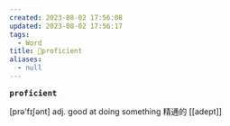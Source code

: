 ```yaml
---
created: 2023-08-02 17:56:08
updated: 2023-08-02 17:56:17
tags:
  - Word
title: 📖proficient
aliases:
  - null
---
```


<pre><strong>proficient</strong></pre>
[prə'fɪʃənt]
adj. good at doing something 精通的
[[adept]]
